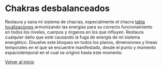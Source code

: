 # Chakras desbalanceados

Restaura y sana mi sistema de chacras, especialmente el chacra [tabla localizaciones](../tablas/localizacion.md) armonizando las energías para su correcto funcionamiento en todos los niveles, cuerpos y órganos en los que influyen. Restaura cualquier daño que esté causando la fuga de energía de mi sistema energético. Disuelve este bloqueo en todos los planos, dimensiones y líneas temporales en el que se encuentre manifestado, desde el punto y momento espaciotemporal en el cual se originó hasta este momento.

[Volver al inicio](../index.md)
